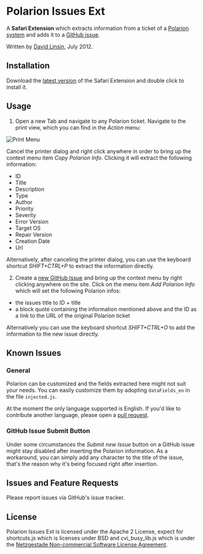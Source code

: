 # Polarion Issues Ext

A __Safari Extension__ which extracts information from a ticket of a [Polarion system](http://www.polarion.com/) 
and adds it to a [GitHub issue](https://github.com/dlinsin/Polarion-Issues-Ext/issues).

Written by [David Linsin](http://dlinsin.github.com), July 2012.

## Installation

Download the [latest version](https://github.com/dlinsin/Polarion-Issues-Ext/wiki/files/polarion_issues_ext-1.2.safariextz) of the Safari Extension 
and double click to install it.

## Usage

1. Open a new Tab and navigate to any Polarion ticket. Navigate to the print view, which you can find in the _Action_ menu:

![Print Menu](https://github.com/downloads/dlinsin/Polarion-Issues-Ext/print_menu.png)

Cancel the printer dialog and right click anywhere in order to bring up the context menu item _Copy Polarion Info_. 
Clicking it will extract the following information:

  * ID
  * Title
  * Description
  * Type
  * Author
  * Priority
  * Severity
  * Error Version
  * Target OS
  * Repair Version
  * Creation Date
  * Url 

Alternatively, after canceling the printer dialog, you can use the keyboard shortcut _SHIFT+CTRL+P_ to extract the information 
directly.

2. Create a [new GitHub Issue](https://github.com/dlinsin/Polarion-Issues-Ext/issues/new) and 
bring up the context menu by right clicking anywhere on the site. Click on the menu item 
_Add Polarion Info_ which will set the following Polarion infos:

  * the issues title to ID + title
  * a block quote containing the information mentioned above and the ID as a link to the URL of the original Polarion ticket

Alternatively you can use the keyboard shortcut _SHIFT+CTRL+O_ to add the information to the 
new issue directly.

## Known Issues

### General

Polarion can be customized and the fields extracted here might not suit your needs. You can easily customize 
them by adopting `dataFields_en` in the file `injected.js`.

At the moment the only language supported is English. If you'd like to contribute another language, please 
open a [pull request](https://github.com/dlinsin/Polarion-Issues-Ext/pulls).

### GitHub Issue Submit Button

Under some circumstances the _Submit new Issue_ button on a GitHub issue might stay disabled after 
inserting the Polarion information. As a workaround, you can simply add any character to the title of 
the issue, that's the reason why it's being focused right after insertion.

## Issues and Feature Requests

Please report issues via GitHub's issue tracker.

## License

Polarion Issues Ext is licensed under the Apache 2 License, expect for shortcuts.js which is 
licenses under BSD and cvi_busy_lib.js which is under the [Netzgestade Non-commercial Software License Agreement](http://www.netzgesta.de/cvi/LICENSE.html). 
